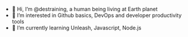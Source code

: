 - 👋 Hi, I’m @destraining, a human being living at Earth planet
- 👀 I’m interested in Github basics, DevOps and developer productivity tools
- 🌱 I’m currently learning Unleash, Javascript, Node.js

<!---
destraining/destraining is a ✨ special ✨ repository because its `README.md` (this file) appears on your GitHub profile.
You can click the Preview link to take a look at your changes.
--->
